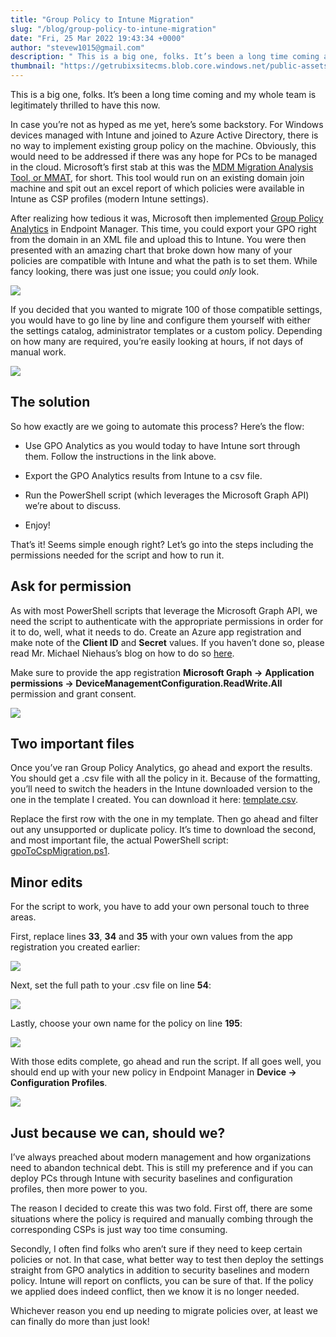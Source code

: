 ```yaml
---
title: "Group Policy to Intune Migration"
slug: "/blog/group-policy-to-intune-migration"
date: "Fri, 25 Mar 2022 19:43:34 +0000"
author: "stevew1015@gmail.com"
description: " This is a big one, folks. It’s been a long time coming and my whole team is legitimately thrilled to have this now. In case you’re not as hyped as me yet, here’s some backstory. For Windows devices managed with Intune and joined to Azure"
thumbnail: "https://getrubixsitecms.blob.core.windows.net/public-assets/content/v1/logo512.png"
---
```


This is a big one, folks. It’s been a long time coming and my whole team is legitimately thrilled to have this now.

In case you’re not as hyped as me yet, here’s some backstory. For Windows devices managed with Intune and joined to Azure Active Directory, there is no way to implement existing group policy on the machine. Obviously, this would need to be addressed if there was any hope for PCs to be managed in the cloud. Microsoft’s first stab at this was the [MDM Migration Analysis Tool, or MMAT](https://github.com/WindowsDeviceManagement/MMAT), for short. This tool would run on an existing domain join machine and spit out an excel report of which policies were available in Intune as CSP profiles (modern Intune settings).

After realizing how tedious it was, Microsoft then implemented [Group Policy Analytics](https://docs.microsoft.com/en-us/mem/intune/configuration/group-policy-analytics) in Endpoint Manager. This time, you could export your GPO right from the domain in an XML file and upload this to Intune. You were then presented with an amazing chart that broke down how many of your policies are compatible with Intune and what the path is to set them. While fancy looking, there was just one issue; you could _only_ look.

![](https://getrubixsitecms.blob.core.windows.net/public-assets/content/v1/5dd365a31aa1fd743bc30b8e/09db85ad-b324-419b-a975-d5ba24020641/gpoAnalytics.png)

If you decided that you wanted to migrate 100 of those compatible settings, you would have to go line by line and configure them yourself with either the settings catalog, administrator templates or a custom policy. Depending on how many are required, you’re easily looking at hours, if not days of manual work.

![](https://getrubixsitecms.blob.core.windows.net/public-assets/content/v1/5dd365a31aa1fd743bc30b8e/a9942ca6-30f7-474c-9833-7663d8782566/gpo+settings.png)

The solution
------------

So how exactly are we going to automate this process? Here’s the flow:

-   Use GPO Analytics as you would today to have Intune sort through them. Follow the instructions in the link above.
    
-   Export the GPO Analytics results from Intune to a csv file.
    
-   Run the PowerShell script (which leverages the Microsoft Graph API) we’re about to discuss.
    
-   Enjoy!
    

That’s it! Seems simple enough right? Let’s go into the steps including the permissions needed for the script and how to run it.

Ask for permission
------------------

As with most PowerShell scripts that leverage the Microsoft Graph API, we need the script to authenticate with the appropriate permissions in order for it to do, well, what it needs to do. Create an Azure app registration and make note of the **Client ID** and **Secret** values. If you haven’t done so, please read Mr. Michael Niehaus’s blog on how to do so [here](https://oofhours.com/2019/11/29/app-based-authentication-with-intune/).

Make sure to provide the app registration **Microsoft Graph ->** **Application permissions -> DeviceManagementConfiguration.ReadWrite.All** permission and grant consent.

![](https://getrubixsitecms.blob.core.windows.net/public-assets/content/v1/5dd365a31aa1fd743bc30b8e/ce71cd82-43ec-4f48-a5c3-98f0c5d85d4e/api.png)

Two important files
-------------------

Once you’ve ran Group Policy Analytics, go ahead and export the results. You should get a .csv file with all the policy in it. Because of the formatting, you’ll need to switch the headers in the Intune downloaded version to the one in the template I created. You can download it here: [template.csv](https://github.com/groovemaster17/IntunePowershell/blob/main/template.csv).

Replace the first row with the one in my template. Then go ahead and filter out any unsupported or duplicate policy. It’s time to download the second, and most important file, the actual PowerShell script: [gpoToCspMigration.ps1](https://github.com/groovemaster17/IntunePowershell/blob/main/gpoToCspMigration.ps1).

Minor edits
-----------

For the script to work, you have to add your own personal touch to three areas.

First, replace lines **33**, **34** and **35** with your own values from the app registration you created earlier:

![](https://getrubixsitecms.blob.core.windows.net/public-assets/content/v1/5dd365a31aa1fd743bc30b8e/0bb4db79-1471-47e6-8ead-37a6fac1f2b0/script1.png)

Next, set the full path to your .csv file on line **54**:

![](https://getrubixsitecms.blob.core.windows.net/public-assets/content/v1/5dd365a31aa1fd743bc30b8e/467514b8-64ec-43a9-a132-f883b611f7ae/script2.png)

Lastly, choose your own name for the policy on line **195**:

![](https://getrubixsitecms.blob.core.windows.net/public-assets/content/v1/5dd365a31aa1fd743bc30b8e/3a3aa6a7-e400-4d70-b8c6-44d095f7715c/script3.png)

With those edits complete, go ahead and run the script. If all goes well, you should end up with your new policy in Endpoint Manager in **Device -> Configuration Profiles**.

![](https://getrubixsitecms.blob.core.windows.net/public-assets/content/v1/5dd365a31aa1fd743bc30b8e/2ee7dd41-24be-42bc-b5fc-ee2417dcbbb5/success.png)

Just because we can, should we?
-------------------------------

I’ve always preached about modern management and how organizations need to abandon technical debt. This is still my preference and if you can deploy PCs through Intune with security baselines and configuration profiles, then more power to you.

The reason I decided to create this was two fold. First off, there are some situations where the policy is required and manually combing through the corresponding CSPs is just way too time consuming.

Secondly, I often find folks who aren’t sure if they need to keep certain policies or not. In that case, what better way to test then deploy the settings straight from GPO analytics in addition to security baselines and modern policy. Intune will report on conflicts, you can be sure of that. If the policy we applied does indeed conflict, then we know it is no longer needed.

Whichever reason you end up needing to migrate policies over, at least we can finally do more than just look!
